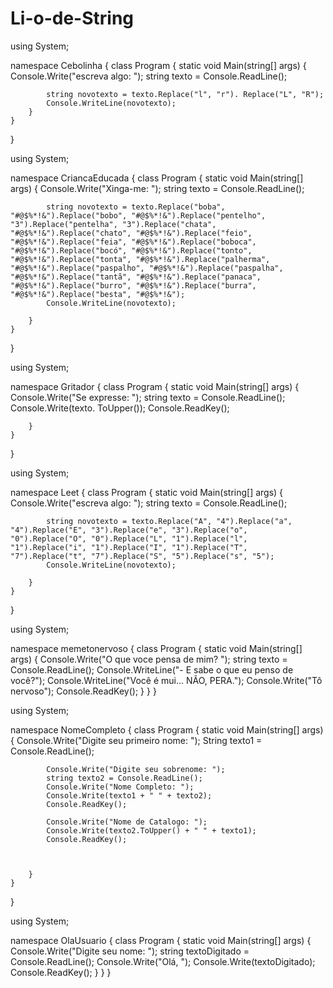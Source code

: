 # Li-o-de-String

using System;

namespace Cebolinha
{
    class Program
    {
        static void Main(string[] args)
        {
            Console.Write("escreva algo: ");
            string texto = Console.ReadLine();

            string novotexto = texto.Replace("l", "r"). Replace("L", "R");
            Console.WriteLine(novotexto);
        }
    }
}

using System;

namespace CriancaEducada
{
    class Program
    {
        static void Main(string[] args)
        {
            Console.Write("Xinga-me: ");
            string texto = Console.ReadLine();

            string novotexto = texto.Replace("boba", "#@$%*!&").Replace("bobo", "#@$%*!&").Replace("pentelho", "3").Replace("pentelha", "3").Replace("chata", "#@$%*!&").Replace("chato", "#@$%*!&").Replace("feio", "#@$%*!&").Replace("feia", "#@$%*!&").Replace("boboca", "#@$%*!&").Replace("bocó", "#@$%*!&").Replace("tonto", "#@$%*!&").Replace("tonta", "#@$%*!&").Replace("palherma", "#@$%*!&").Replace("paspalho", "#@$%*!&").Replace("paspalha", "#@$%*!&").Replace("tantã", "#@$%*!&").Replace("panaca", "#@$%*!&").Replace("burro", "#@$%*!&").Replace("burra", "#@$%*!&").Replace("besta", "#@$%*!&");
            Console.WriteLine(novotexto);

        }
    }
}


using System;

namespace Gritador
{
    class Program
    {
        static void Main(string[] args)
        {
            Console.Write("Se expresse: ");
            string texto = Console.ReadLine();
            Console.Write(texto. ToUpper());
            Console.ReadKey();
            
        }
    }
}


using System;

namespace Leet
{
    class Program
    {
        static void Main(string[] args)
        {
            Console.Write("escreva algo: ");
            string texto = Console.ReadLine();

            string novotexto = texto.Replace("A", "4").Replace("a", "4").Replace("E", "3").Replace("e", "3").Replace("o", "0").Replace("O", "0").Replace("L", "1").Replace("l", "1").Replace("i", "1").Replace("I", "1").Replace("T", "7").Replace("t", "7").Replace("S", "5").Replace("s", "5");
            Console.WriteLine(novotexto);

        }
    }
}


using System;

namespace memetonervoso
{
    class Program
    {
        static void Main(string[] args)
        {
            Console.Write("O que voce pensa de mim? ");
            string texto = Console.ReadLine();
            Console.WriteLine("- E sabe o que eu penso de você?");
            Console.WriteLine("Você é mui... NÃO, PERA.");
            Console.Write("Tô nervoso");
            Console.ReadKey();
        }
    }
}


using System;

namespace NomeCompleto
{
    class Program
    {
        static void Main(string[] args)
        {
            Console.Write("Digite seu primeiro nome: ");
            String texto1 = Console.ReadLine();

            Console.Write("Digite seu sobrenome: ");
            string texto2 = Console.ReadLine();
            Console.Write("Nome Completo: ");
            Console.Write(texto1 + " " + texto2);
            Console.ReadKey();

            Console.Write("Nome de Catalogo: ");
            Console.Write(texto2.ToUpper() + " " + texto1);
            Console.ReadKey();

            
            
        }
    }
}

using System;

namespace OlaUsuario
{
    class Program
    {
        static void Main(string[] args)
        {
            Console.Write("Digite seu nome: ");
            string textoDigitado = Console.ReadLine();
            Console.Write("Olá, ");
            Console.Write(textoDigitado);
            Console.ReadKey();
        }
    }
}
